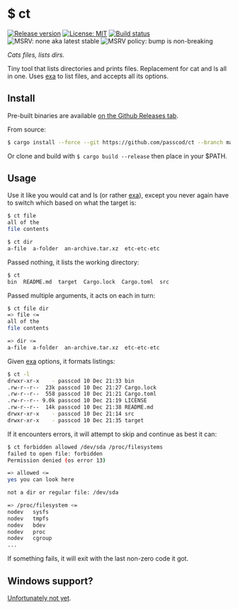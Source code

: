 # $ ct

[![Release version](https://flat.badgen.net/github/release/passcod/ct/stable)](https://github.com/passcod/ct/releases)
[![License: MIT](https://flat.badgen.net/github/license/passcod/ct)](./LICENSE)
[![Build status](https://flat.badgen.net/travis/passcod/ct/main)](https://travis-ci.com/passcod/ct)
![MSRV: none aka latest stable](https://flat.badgen.net/badge/MSRV/latest%20stable/purple)
![MSRV policy: bump is non-breaking](https://flat.badgen.net/badge/MSRV%20policy/non-breaking/orange)

_Cats files, lists dirs._

Tiny tool that lists directories and prints files. Replacement for cat and ls
all in one. Uses [exa] to list files, and accepts all its options.

[exa]: https://the.exa.website

## Install

Pre-built binaries are available [on the Github Releases tab](https://github.com/passcod/ct/releases).

From source:

```bash
$ cargo install --force --git https://github.com/passcod/ct --branch main
```

Or clone and build with `$ cargo build --release` then place in your $PATH.

## Usage

Use it like you would cat and ls (or rather [exa]), except you never again have
to switch which based on what the target is:

```bash
$ ct file
all of the
file contents

$ ct dir
a-file  a-folder  an-archive.tar.xz  etc-etc-etc
```

Passed nothing, it lists the working directory:

```bash
$ ct
bin  README.md  target  Cargo.lock  Cargo.toml  src
```

Passed multiple arguments, it acts on each in turn:

```bash
$ ct file dir
=> file <=
all of the
file contents

=> dir <=
a-file  a-folder  an-archive.tar.xz  etc-etc-etc
```

Given [exa] options, it formats listings:

```bash
$ ct -l
drwxr-xr-x    - passcod 10 Dec 21:33 bin
.rw-r--r--  23k passcod 10 Dec 21:27 Cargo.lock
.rw-r--r--  558 passcod 10 Dec 21:21 Cargo.toml
.rw-r--r-- 9.0k passcod 10 Dec 21:19 LICENSE
.rw-r--r--  14k passcod 10 Dec 21:38 README.md
drwxr-xr-x    - passcod 10 Dec 21:14 src
drwxr-xr-x    - passcod 10 Dec 21:35 target
```

If it encounters errors, it will attempt to skip and continue as best it can:

```bash
$ ct forbidden allowed /dev/sda /proc/filesystems
failed to open file: forbidden
Permission denied (os error 13)

=> allowed <=
yes you can look here

not a dir or regular file: /dev/sda

=> /proc/filesystem <=
nodev   sysfs
nodev   tmpfs
nodev   bdev
nodev   proc
nodev   cgroup
...
```

If something fails, it will exit with the last non-zero code it got.

## Windows support?

[Unfortunately not yet](https://github.com/ogham/exa/issues/32).
